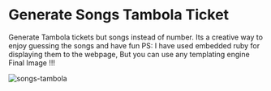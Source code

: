 # Generate Songs Tambola Ticket 
Generate Tambola tickets but songs instead of number.
Its a creative way to enjoy guessing the songs and have fun
PS: I have used embedded ruby for displaying them to the webpage, But you can use any templating engine
Final Image !!! 

![songs-tambola](https://github.com/Rajan4436/songs-tambola-ticket/blob/master/download%20.png)


